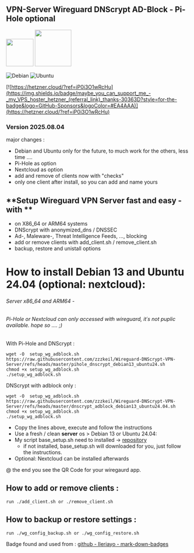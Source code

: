 ## VPN-Server Wireguard DNScrypt AD-Block - Pi-Hole optional
<img src="https://upload.wikimedia.org/wikipedia/commons/thumb/9/98/Logo_of_WireGuard.svg/320px-Logo_of_WireGuard.svg.png" height="75">   <img src="https://raw.github.com/dnscrypt/dnscrypt-proxy/master/logo.png" height="100">

![Debian](https://img.shields.io/badge/Debian-D70A53?style=for-the-badge&logo=debian&logoColor=white) ![Ubuntu](https://img.shields.io/badge/Ubuntu-E95420?style=for-the-badge&logo=ubuntu&logoColor=white)

[![https://hetzner.cloud/?ref=iP0i3O1wRcHu](https://img.shields.io/badge/maybe_you_can_support_me_-_my_VPS_hoster_hetzner_(referral_link)_thanks-30363D?style=for-the-badge&logo=GitHub-Sponsors&logoColor=#EA4AAA)](https://hetzner.cloud/?ref=iP0i3O1wRcHu) 

### Version 2025.08.04
major changes : 
 - Debian and Ubuntu only for the future, to much work for the others, less time ....
 - Pi-Hole as option 
 - Nextcloud as option
 - add and remove of clients now with "checks"
 - only one client after install, so you can add and name yours  


## **Setup Wireguard VPN Server fast and easy  - with ** 
* on X86_64 or ARM64 systems
* DNScrypt with anonymized_dns / DNSSEC
* Ad-, Maleware-, Threat Intelligence Feeds, ..., blocking
* add or remove clients with add_client.sh / remove_client.sh 
* backup, restore and unistall options


# How to install Debian 13 and Ubuntu 24.04 (optional: nextcloud):  
###### Server x86_64 and ARM64 - 
###### Pi-Hole or Nextcloud can only accessed with wireguard, it´s not puplic available.   hope so .... ;)

With Pi-Hole and DNScrypt :
```
wget -O  setup_wg_adblock.sh https://raw.githubusercontent.com/zzzkeil/Wireguard-DNScrypt-VPN-Server/refs/heads/master/pihole_dnscrypt_debian13_ubuntu24.sh
chmod +x setup_wg_adblock.sh
./setup_wg_adblock.sh

```
DNScrypt with adblock only :
```
wget -O  setup_wg_adblock.sh https://raw.githubusercontent.com/zzzkeil/Wireguard-DNScrypt-VPN-Server/refs/heads/master/dnscrypt_adblock_debian13_ubuntu24.04.sh
chmod +x setup_wg_adblock.sh
./setup_wg_adblock.sh
```

* Copy the lines above, execute and follow the instructions  
* Use a fresh / clean **server** os > Debian 13 or Ubuntu 24.04:
* My script base_setup.sh need to installed -> [repository](https://github.com/zzzkeil/base_setups)  
   * if not installed, base_setup.sh will downloaded for you, just follow the instructions.
* Optional: Nextcloud can be installed afterwards

@ the end you see the QR Code for your wiregaurd app.

## How to add or remove clients :
```
run ./add_client.sh or ./remove_client.sh
```
## How to backup or restore settings :
```
run ./wg_config_backup.sh or ./wg_config_restore.sh
```










Badge found and used from : [github - Ileriayo - mark-down-badges](https://github.com/Ileriayo/markdown-badges)
